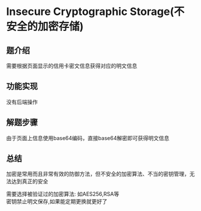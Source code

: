 # Insecure Cryptographic Storage(不安全的加密存储)

## 题介绍
需要根据页面显示的信用卡密文信息获得对应的明文信息

## 功能实现 
没有后端操作 

## 解题步骤  
由于页面上信息使用base64编码，直接base64解密即可获得明文信息

## 总结  
加密是常用而且非常有效的防御方法，但不安全的加密算法、不当的密钥管理，无法达到真正的安全  

需要选择被验证过的加密算法: 如AES256,RSA等  
密钥禁止明文保存,如果能定期更换就更好了

